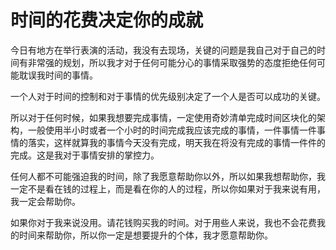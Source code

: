 # 时间的花费决定你的成就

今日有地方在举行表演的活动，我没有去现场，关键的问题是我自己对于自己的时间有非常强的规划，所以我才对于任何可能分心的事情采取强势的态度拒绝任何可能耽误我时间的事情。

一个人对于时间的控制和对于事情的优先级别决定了一个人是否可以成功的关键。

所以对于任何时候，如果我想要完成事情，一定使用奇妙清单完成时间区块化的架构，一般使用半小时或者一个小时的时间完成我应该完成的事情，一件事情一件事情的落实，这样就算我的事情今天没有完成，明天我在将没有完成的事情一件件的完成。这是我对于事情安排的掌控力。

任何人都不可能强迫我的时间，除了我愿意帮助你以外，所以如果我想帮助你，我一定不是看在钱的过程上，而是看在你的人的过程，所以你如果对于我来说有用，我一定会帮助你。

如果你对于我来说没用。请花钱购买我的时间。对于用些人来说，我也不会花费我的时间来帮助你，所以你一定是想要提升的个体，我才愿意帮助你。
